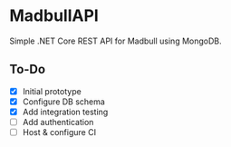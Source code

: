 # MadbullAPI
Simple .NET Core REST API for Madbull using MongoDB.

## To-Do

- [x] Initial prototype
- [x] Configure DB schema
- [x] Add integration testing
- [ ] Add authentication
- [ ] Host & configure CI
